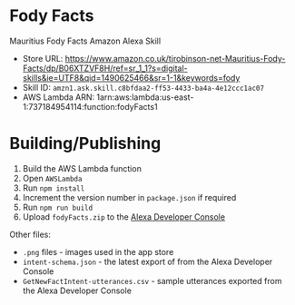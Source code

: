 # Fody Facts

Mauritius Fody Facts Amazon Alexa Skill

* Store URL: https://www.amazon.co.uk/tjrobinson-net-Mauritius-Fody-Facts/dp/B06XTZVF8H/ref=sr_1_1?s=digital-skills&ie=UTF8&qid=1490625466&sr=1-1&keywords=fody
* Skill ID: `amzn1.ask.skill.c8bfdaa2-ff53-4433-ba4a-4e12ccc1ac07`
* AWS Lambda ARN: 1arn:aws:lambda:us-east-1:737184954114:function:fodyFacts1

# Building/Publishing

1. Build the AWS Lambda function
  1. Open `AWSLambda`
  1. Run `npm install`
  1. Increment the version number in `package.json` if required
  1. Run `npm run build`
  1. Upload `fodyFacts.zip` to the [Alexa Developer Console](https://developer.amazon.com/alexa/console/ask/build/custom/amzn1.ask.skill.c8bfdaa2-ff53-4433-ba4a-4e12ccc1ac07/development/en_IN/dashboard)

Other files:

* `.png` files - images used in the app store
* `intent-schema.json` - the latest export of from the Alexa Developer Console
* `GetNewFactIntent-utterances.csv` - sample utterances exported from the Alexa Developer Console